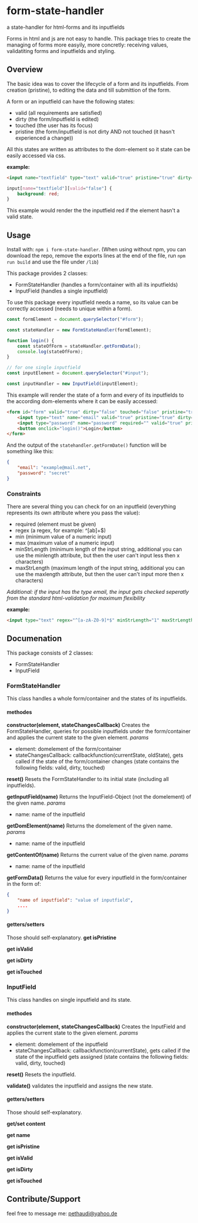 # form-state-handler
a state-handler for html-forms and its inputfields

Forms in html and js are not easy to handle. This package tries to create the managing of forms more easyily, more concretly: receiving values, validatiting forms and inputfields and styling.

## Overview
The basic idea was to cover the lifecycle of a form and its inputfields. From creation (pristine), to editing the data and till submittion of the form.

A form or an inputfield can have the following states:
 * valid (all requirements are satisfied)
 * dirty (the form/inputfield is edited)
 * touched (the user has its focus)
 * pristine (the form/inputfield is not dirty AND not touched (it hasn't experienced a change))

All this states are written as attributes to the dom-element so it state can be easily accessed via css.

**example:**

```html
<input name="textfield" type="text" valid="true" pristine="true" dirty="false" touched="false">
```

```css
input[name="textfield"][valid="false"] {
	background: red;
}
```

This example would render the the inputfield red if the element hasn't a valid state.

## Usage
Install with: `npm i form-state-handler`. (When using without npm, you can download the repo, remove the exports lines at the end of the file, run `npm run build` and use the file under `/lib`)

This package provides 2 classes:
* FormStateHandler (handles a form/container with all its inputfields)
* InputField (handles a single inputfield)

To use this package every inputfield needs a name, so its value can be correctly accessed (needs to unique within a form).

```js
const formElement = document.querySelector("#form");

const stateHandler = new FormStateHandler(formElement);

function login() {
	const stateOfForm = stateHandler.getFormData();
	console.log(stateOfForm);
}

// for one single inputfield
const inputElement = document.querySelector("#input");

const inputHandler = new InputField(inputElement);
```

This example will render the state of a form and every of its inputfields to the according dom-elements where it can be easily accessed:
```html
<form id="form" valid="true" dirty="false" touched="false" pristine="true">
	<input type="text" name="email" valid="true" pristine="true" dirty="false" touched="false">
	<input type="password" name="password" required="" valid="true" pristine="true" dirty="false" touched="false">
	<button onclick="login()">Login</button>
</form>
```

And the output of the `statehandler.getFormDate()` function will be something like this:
```json
{
	"email": "example@mail.net",
	"password": "secret"
}
```

### Constraints
There are several thing you can check for on an inputfield (everything represents its own attribute where you pass the value):
 * required (element must be given)
 * regex (a regex, for example: ^[ab]+$)
 * min (minimum value of a numeric input)
 * max (maximum value of a numeric input)
 * minStrLength (minimum length of the input string, additional you can use the minlength attribute, but then the user can't input less then x characters)
 * maxStrLength (maximum length of the input string, additional you can use the maxlength attribute, but then the user can't input more then x characters)

*Additional: if the input has the type email, the input gets checked seperatly from the standard html-validation for maximum flexibility*

**example:**
```html
<input type="text" regex="^[a-zA-Z0-9]*$" minStrLength="1" maxStrLength="5" required>
```

## Documenation

This package consists of 2 classes:
 * FormStateHandler
 * InputField

### FormStateHandler
This class handles a whole form/container and the states of its inputfields.

#### methodes
**constructor(element, stateChangesCallback)**
Creates the FormStateHandler, queries for possible inputfields under the form/container and applies the current state to the given element.
*params*
 * element: domelement of the form/container
 * stateChangesCallback: callbackfunction(currentState, oldState), gets called if the state of the form/container changes (state contains the following fields: valid, dirty, touched)

**reset()**
Resets the FormStateHandler to its initial state (including all inputfields).

**getInputField(name)**
Returns the InputField-Object (not the domelement) of the given name.
*params*
 * name: name of the inputfield

**getDomElement(name)**
Returns the domelement of the given name.
*params*
 * name: name of the inputfield

**getContentOf(name)**
Returns the current value of the given name.
*params*
 * name: name of the inputfield

**getFormData()**
Returns the value for every inputfield in the form/container in the form of:
```json
{
	"name of inputfield": "value of inputfield",
	....
}
```

#### getters/setters
Those should self-explanatory.
**get isPristine**

**get isValid**

**get isDirty**

**get isTouched**


### InputField
This class handles on single inputfield and its state.

#### methodes
**constructor(element, stateChangesCallback)**
Creates the InputField and applies the current state to the given element.
*params*
 * element: domelement of the inputfield
 * stateChangesCallback: callbackfunction(currentState), gets called if the state of the inputfield gets assigned (state contains the following fields: valid, dirty, touched)

**reset()**
Resets the inputfield.

**validate()**
validates the inputfield and assigns the new state.

#### getters/setters
Those should self-explanatory.

**get/set content**

**get name**

**get isPristine**

**get isValid**

**get isDirty**

**get isTouched**


## Contribute/Support
feel free to message me:
pethaudi@yahoo.de